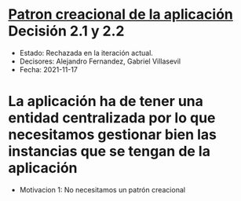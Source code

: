# [Patron creacional de la aplicación]() Decisión 2.1 y 2.2

* Estado: Rechazada en la iteración actual.
* Decisores: Alejandro Fernandez, Gabriel Villasevil
* Fecha: 2021-11-17 

# La aplicación ha de tener una entidad centralizada por lo que necesitamos gestionar bien las instancias que se tengan de la aplicación

* Motivacion 1: No necesitamos un patrón creacional
